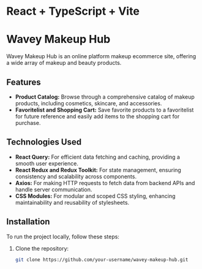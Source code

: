 # React + TypeScript + Vite

# Wavey Makeup Hub

Wavey Makeup Hub is an online platform makeup ecommerce site, offering a wide array of makeup and beauty products.

 
## Features

- **Product Catalog:** Browse through a comprehensive catalog of makeup products, including cosmetics, skincare, and accessories.
- **Favoritelist and Shopping Cart:** Save favorite products to a favoritelist for future reference and easily add items to the shopping cart for purchase.

## Technologies Used

- **React Query:** For efficient data fetching and caching, providing a smooth user experience.
- **React Redux and Redux Toolkit:** For state management, ensuring consistency and scalability across components.
- **Axios:** For making HTTP requests to fetch data from backend APIs and handle server communication.
- **CSS Modules:** For modular and scoped CSS styling, enhancing maintainability and reusability of stylesheets.

## Installation

To run the project locally, follow these steps:

1. Clone the repository:
   ```bash
   git clone https://github.com/your-username/wavey-makeup-hub.git

